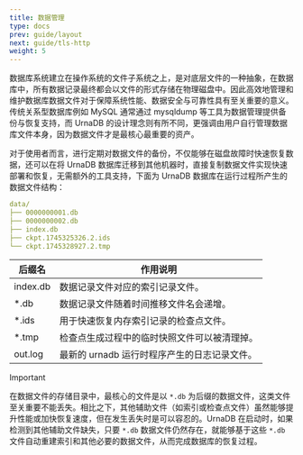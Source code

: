```yaml
---
title: 数据管理
type: docs
prev: guide/layout
next: guide/tls-http
weight: 5
---
```


数据库系统建立在操作系统的文件子系统之上，是对底层文件的一种抽象，在数据库中，所有数据记录最终都会以文件的形式存储在物理磁盘中。因此高效地管理和维护数据库数据文件对于保障系统性能、数据安全与可靠性具有至关重要的意义。传统关系型数据库例如 MySQL 通常通过 mysqldump 等工具为数据管理提供备份与恢复支持，而 UrnaDB 的设计理念则有所不同，更强调由用户自行管理数据库文件本身，因为数据文件才是最核心最重要的资产。

对于使用者而言，进行定期对数据文件的备份，不仅能够在磁盘故障时快速恢复数据，还可以在将 UrnaDB 数据库迁移到其他机器时，直接复制数据文件实现快速部署和恢复，无需额外的工具支持，下面为 UrnaDB 数据库在运行过程所产生的数据文件结构：


```yaml
data/
├── 0000000001.db
├── 0000000002.db
├── index.db
├── ckpt.1745325326.2.ids
└── ckpt.1745328927.2.tmp
```

| 后缀名   | 作用说明                                       |
| -------- | ---------------------------------------------- |
| index.db | 数据记录文件对应的索引记录文件。               |
| *.db     | 数据记录文件随着时间推移文件名会递增。       |
| *.ids    | 用于快速恢复内存索引记录的检查点文件。       |
| *.tmp    | 检查点生成过程中的临时快照文件可以被清理掉。 |
| out.log  | 最新的 urnadb 运行时程序产生的日志记录文件。   |

> [!IMPORTANT]
> 在数据文件的存储目录中，最核心的文件是以 `*.db` 为后缀的数据文件，这类文件至关重要不能丢失。相比之下，其他辅助文件（如索引或检查点文件）虽然能够提升性能或加快恢复速度，但在发生丢失时是可以容忍的。UrnaDB 在启动时，如果检测到其他辅助文件缺失，只要 `*.db` 数据文件仍然存在，就能够基于这些 `*.db` 文件自动重建索引和其他必要的数据文件，从而完成数据库的恢复过程。